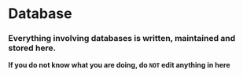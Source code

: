 # Database

### Everything involving databases is written, maintained and stored here.

**If you do not know what you are doing, do ```NOT``` edit anything in here**